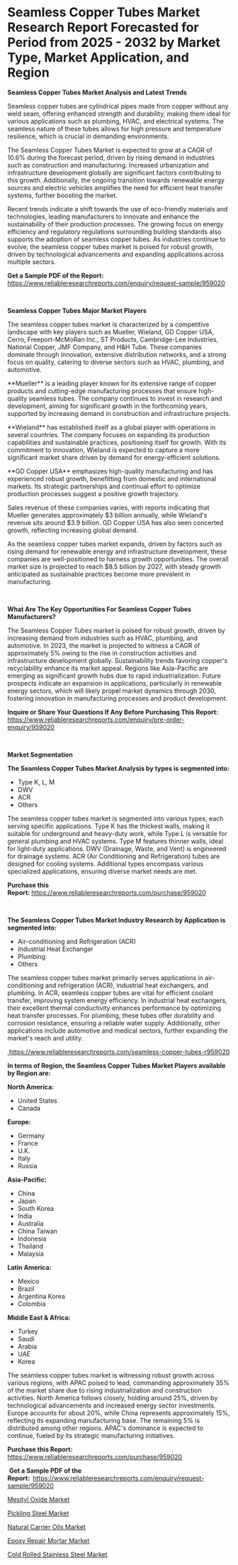 <p><h1>Seamless Copper Tubes Market Research Report Forecasted for Period from 2025 -  2032 by Market Type, Market Application, and Region</h1></p><p><strong>Seamless Copper Tubes Market Analysis and Latest Trends</strong></p>
<p><p>Seamless copper tubes are cylindrical pipes made from copper without any weld seam, offering enhanced strength and durability, making them ideal for various applications such as plumbing, HVAC, and electrical systems. The seamless nature of these tubes allows for high pressure and temperature resilience, which is crucial in demanding environments.</p><p>The Seamless Copper Tubes Market is expected to grow at a CAGR of 10.6% during the forecast period, driven by rising demand in industries such as construction and manufacturing. Increased urbanization and infrastructure development globally are significant factors contributing to this growth. Additionally, the ongoing transition towards renewable energy sources and electric vehicles amplifies the need for efficient heat transfer systems, further boosting the market.</p><p>Recent trends indicate a shift towards the use of eco-friendly materials and technologies, leading manufacturers to innovate and enhance the sustainability of their production processes. The growing focus on energy efficiency and regulatory regulations surrounding building standards also supports the adoption of seamless copper tubes. As industries continue to evolve, the seamless copper tubes market is poised for robust growth, driven by technological advancements and expanding applications across multiple sectors.</p></p>
<p><strong>Get a Sample PDF of the Report:&nbsp;</strong> <a href="https://www.reliableresearchreports.com/enquiry/request-sample/959020?utm_campaign=9&utm_medium=2&utm_source=Github&utm_content=ia&utm_term=06022025&utm_id=seamless-copper-tubes">https://www.reliableresearchreports.com/enquiry/request-sample/959020</a></p>
<p>&nbsp;</p>
<p><strong>Seamless Copper Tubes Major Market Players</strong></p>
<p><p>The seamless copper tubes market is characterized by a competitive landscape with key players such as Mueller, Wieland, GD Copper USA, Cerro, Freeport-McMoRan Inc., ST Products, Cambridge-Lee Industries, National Copper, JMF Company, and H&H Tube. These companies dominate through innovation, extensive distribution networks, and a strong focus on quality, catering to diverse sectors such as HVAC, plumbing, and automotive.</p><p>**Mueller** is a leading player known for its extensive range of copper products and cutting-edge manufacturing processes that ensure high-quality seamless tubes. The company continues to invest in research and development, aiming for significant growth in the forthcoming years, supported by increasing demand in construction and infrastructure projects.</p><p>**Wieland** has established itself as a global player with operations in several countries. The company focuses on expanding its production capabilities and sustainable practices, positioning itself for growth. With its commitment to innovation, Wieland is expected to capture a more significant market share driven by demand for energy-efficient solutions.</p><p>**GD Copper USA** emphasizes high-quality manufacturing and has experienced robust growth, benefitting from domestic and international markets. Its strategic partnerships and continual effort to optimize production processes suggest a positive growth trajectory.</p><p>Sales revenue of these companies varies, with reports indicating that Mueller generates approximately $3 billion annually, while Wieland's revenue sits around $3.9 billion. GD Copper USA has also seen concerted growth, reflecting increasing global demand.</p><p>As the seamless copper tubes market expands, driven by factors such as rising demand for renewable energy and infrastructure development, these companies are well-positioned to harness growth opportunities. The overall market size is projected to reach $8.5 billion by 2027, with steady growth anticipated as sustainable practices become more prevalent in manufacturing.</p></p>
<p>&nbsp;</p>
<p><strong>What Are The Key Opportunities For Seamless Copper Tubes Manufacturers?</strong></p>
<p><p>The Seamless Copper Tubes market is poised for robust growth, driven by increasing demand from industries such as HVAC, plumbing, and automotive. In 2023, the market is projected to witness a CAGR of approximately 5% owing to the rise in construction activities and infrastructure development globally. Sustainability trends favoring copper's recyclability enhance its market appeal. Regions like Asia-Pacific are emerging as significant growth hubs due to rapid industrialization. Future prospects indicate an expansion in applications, particularly in renewable energy sectors, which will likely propel market dynamics through 2030, fostering innovation in manufacturing processes and product development.</p></p>
<p><strong>Inquire or Share Your Questions If Any Before Purchasing This Report:</strong> <a href="https://www.reliableresearchreports.com/enquiry/pre-order-enquiry/959020?utm_campaign=9&utm_medium=2&utm_source=Github&utm_content=ia&utm_term=06022025&utm_id=seamless-copper-tubes">https://www.reliableresearchreports.com/enquiry/pre-order-enquiry/959020</a></p>
<p>&nbsp;</p>
<p><strong>Market Segmentation</strong></p>
<p><strong>The Seamless Copper Tubes Market Analysis by types is segmented into:</strong></p>
<p><ul><li>Type K, L, M</li><li>DWV</li><li>ACR</li><li>Others</li></ul></p>
<p><p>The seamless copper tubes market is segmented into various types, each serving specific applications. Type K has the thickest walls, making it suitable for underground and heavy-duty work, while Type L is versatile for general plumbing and HVAC systems. Type M features thinner walls, ideal for light-duty applications. DWV (Drainage, Waste, and Vent) is engineered for drainage systems. ACR (Air Conditioning and Refrigeration) tubes are designed for cooling systems. Additional types encompass various specialized applications, ensuring diverse market needs are met.</p></p>
<p><strong>Purchase this Report:&nbsp;</strong><a href="https://www.reliableresearchreports.com/purchase/959020?utm_campaign=9&utm_medium=2&utm_source=Github&utm_content=ia&utm_term=06022025&utm_id=seamless-copper-tubes">https://www.reliableresearchreports.com/purchase/959020</a></p>
<p>&nbsp;</p>
<p><strong>The Seamless Copper Tubes Market Industry Research by Application is segmented into:</strong></p>
<p><ul><li>Air-conditioning and Refrigeration (ACR)</li><li>Industrial Heat Exchanger</li><li>Plumbing</li><li>Others</li></ul></p>
<p><p>The seamless copper tubes market primarily serves applications in air-conditioning and refrigeration (ACR), industrial heat exchangers, and plumbing. In ACR, seamless copper tubes are vital for efficient coolant transfer, improving system energy efficiency. In industrial heat exchangers, their excellent thermal conductivity enhances performance by optimizing heat transfer processes. For plumbing, these tubes offer durability and corrosion resistance, ensuring a reliable water supply. Additionally, other applications include automotive and medical sectors, further expanding the market's reach and utility.</p></p>
<p><a href="https://www.reliableresearchreports.com/seamless-copper-tubes-r959020?utm_campaign=9&utm_medium=2&utm_source=Github&utm_content=ia&utm_term=06022025&utm_id=seamless-copper-tubes">&nbsp;https://www.reliableresearchreports.com/seamless-copper-tubes-r959020</a></p>
<p><strong>In terms of Region, the Seamless Copper Tubes Market Players available by Region are:</strong></p>
<p>
    <p> <strong> North America: </strong>
        <ul>
            <li>United States</li>
            <li>Canada</li>
        </ul>
        </p> 
    <p> <strong> Europe: </strong>
        <ul>
            <li>Germany</li>
            <li>France</li>
            <li>U.K.</li>
            <li>Italy</li>
            <li>Russia</li>
        </ul>
        </p> 
    <p> <strong> Asia-Pacific: </strong>
        <ul>
            <li>China</li>
            <li>Japan</li>
            <li>South Korea</li>
            <li>India</li>
            <li>Australia</li>
            <li>China Taiwan</li>
            <li>Indonesia</li>
            <li>Thailand</li>
            <li>Malaysia</li>
        </ul>
        </p> 
    <p> <strong> Latin America: </strong>
        <ul>
            <li>Mexico</li>
            <li>Brazil</li>
            <li>Argentina Korea</li>
            <li>Colombia</li>
        </ul>
        </p> 
    <p> <strong> Middle East & Africa: </strong>
        <ul>
            <li>Turkey</li>
            <li>Saudi</li>
            <li>Arabia</li>
            <li>UAE</li>
            <li>Korea</li>
        </ul>
    </p>
    </p>
<p><p>The seamless copper tubes market is witnessing robust growth across various regions, with APAC poised to lead, commanding approximately 35% of the market share due to rising industrialization and construction activities. North America follows closely, holding around 25%, driven by technological advancements and increased energy sector investments. Europe accounts for about 20%, while China represents approximately 15%, reflecting its expanding manufacturing base. The remaining 5% is distributed among other regions. APAC's dominance is expected to continue, fueled by its strategic manufacturing initiatives.</p></p>
<p><strong>Purchase this Report: </strong><a href="https://www.reliableresearchreports.com/purchase/959020?utm_campaign=9&utm_medium=2&utm_source=Github&utm_content=ia&utm_term=06022025&utm_id=seamless-copper-tubes">https://www.reliableresearchreports.com/purchase/959020</a></p>
<p>&nbsp;<strong>Get a Sample PDF of the Report:&nbsp;&nbsp;</strong><a href="https://www.reliableresearchreports.com/enquiry/request-sample/959020?utm_campaign=9&utm_medium=2&utm_source=Github&utm_content=ia&utm_term=06022025&utm_id=seamless-copper-tubes">https://www.reliableresearchreports.com/enquiry/request-sample/959020</a></p>
<p><strong></strong></p>
<p><p><a href="https://github.com/jamastodola515/Market-Research-Report-List-1/blob/main/mesityl-oxide-market.md?utm_campaign=9&utm_medium=2&utm_source=Github&utm_content=ia&utm_term=06022025&utm_id=seamless-copper-tubes">Mesityl Oxide Market</a></p><p><a href="https://github.com/savannabyun726/Market-Research-Report-List-1/blob/main/pickling-steel-market.md?utm_campaign=9&utm_medium=2&utm_source=Github&utm_content=ia&utm_term=06022025&utm_id=seamless-copper-tubes">Pickling Steel Market</a></p><p><a href="https://github.com/danikabiele541/Market-Research-Report-List-1/blob/main/natural-carrier-oils-market.md?utm_campaign=9&utm_medium=2&utm_source=Github&utm_content=ia&utm_term=06022025&utm_id=seamless-copper-tubes">Natural Carrier Oils Market</a></p><p><a href="https://github.com/organophelia8282/Market-Research-Report-List-1/blob/main/epoxy-repair-mortar-market.md?utm_campaign=9&utm_medium=2&utm_source=Github&utm_content=ia&utm_term=06022025&utm_id=seamless-copper-tubes">Epoxy Repair Mortar Market</a></p><p><a href="https://github.com/ulyssacrayne00231/Market-Research-Report-List-1/blob/main/cold-rolled-stainless-steel-market.md?utm_campaign=9&utm_medium=2&utm_source=Github&utm_content=ia&utm_term=06022025&utm_id=seamless-copper-tubes">Cold Rolled Stainless Steel Market</a></p></p>